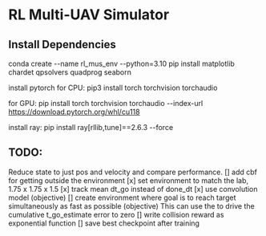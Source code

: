 # RL Multi-UAV Simulator

## Install Dependencies
conda create --name rl_mus_env --python=3.10
pip install matplotlib chardet qpsolvers quadprog seaborn

install pytorch
for CPU:
pip3 install torch torchvision torchaudio

for GPU:
pip install torch torchvision torchaudio --index-url https://download.pytorch.org/whl/cu118

install ray:
pip install ray[rllib,tune]==2.6.3 --force

## TODO: 
Reduce state to just pos and velocity and compare performance.
[] add cbf for getting outside the environment
[x] set environment to match the lab, 1.75 x 1.75 x 1.5
[x] track mean dt_go instead of done_dt
[x] use convolution model (objective)
[] create environment where goal is to reach target simultaneously as fast as possible (objective)
    This can use the to drive the cumulative t_go_estimate error to zero
[] write collision reward as exponential function
[] save best checkpoint after training